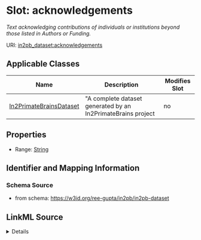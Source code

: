 # Slot: acknowledgements


_Text acknowledging contributions of individuals or institutions beyond those listed in Authors or Funding._



URI: [in2pb_dataset:acknowledgements](https://w3id.org/ree-gupta/in2pb/in2pb-datasetacknowledgements)



<!-- no inheritance hierarchy -->




## Applicable Classes

| Name | Description | Modifies Slot |
| --- | --- | --- |
[In2PrimateBrainsDataset](In2PrimateBrainsDataset.md) | "A complete dataset generated by an In2PrimateBrains project |  no  |







## Properties

* Range: [String](String.md)





## Identifier and Mapping Information







### Schema Source


* from schema: https://w3id.org/ree-gupta/in2pb/in2pb-dataset




## LinkML Source

<details>
```yaml
name: acknowledgements
description: Text acknowledging contributions of individuals or institutions beyond
  those listed in Authors or Funding.
from_schema: https://w3id.org/ree-gupta/in2pb/in2pb-dataset
close_mappings:
- bids:Acknowledgements(metadata)
rank: 1000
multivalued: false
alias: acknowledgements
domain_of:
- In2PrimateBrainsDataset
range: string

```
</details>